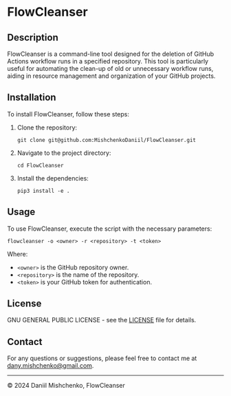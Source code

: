 # FlowCleanser

## Description
FlowCleanser is a command-line tool designed for the deletion of GitHub Actions workflow runs in a specified repository. This tool is particularly useful for automating the clean-up of old or unnecessary workflow runs, aiding in resource management and organization of your GitHub projects.

## Installation

To install FlowCleanser, follow these steps:

1. Clone the repository:
   ```
   git clone git@github.com:MishchenkoDaniil/FlowCleanser.git
   ```
2. Navigate to the project directory:
   ```
   cd FlowCleanser
   ```
3. Install the dependencies:
   ```
   pip3 install -e .
   ```

## Usage

To use FlowCleanser, execute the script with the necessary parameters:

```
flowcleanser -o <owner> -r <repository> -t <token>
```

Where:
- `<owner>` is the GitHub repository owner.
- `<repository>` is the name of the repository.
- `<token>` is your GitHub token for authentication.

## License

GNU GENERAL PUBLIC LICENSE - see the [LICENSE](LICENSE) file for details.

## Contact

For any questions or suggestions, please feel free to contact me at dany.mishchenko@gmail.com.

---
© 2024 Daniil Mishchenko, FlowCleanser